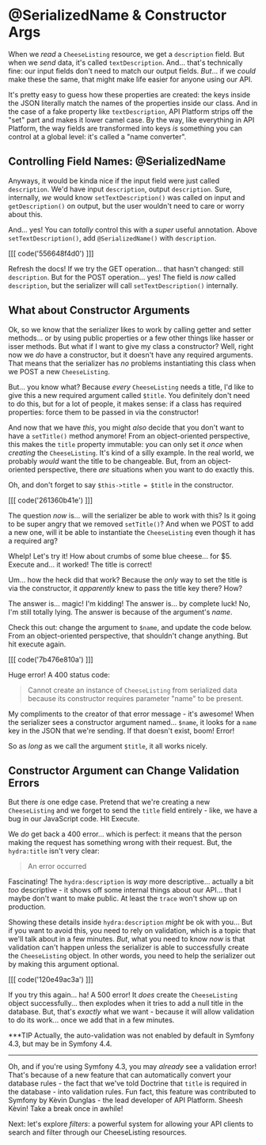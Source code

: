 # @SerializedName & Constructor Args

When we *read* a `CheeseListing` resource, we get a `description` field.
But when we *send* data, it's called `textDescription`. And... that's technically
fine: our input fields don't need to match our output fields. *But*... if we *could*
make these the same, that might make life easier for anyone using our API.

It's pretty easy to guess how these properties are created: the keys inside the
JSON literally match the names of the properties inside our class. And in the case
of a fake property like `textDescription`, API Platform strips off the "set" part
and makes it lower camel case. By the way, like everything in API Platform, the
way fields are transformed into keys *is* something you can control at a global
level: it's called a "name converter".

## Controlling Field Names: @SerializedName

Anyways, it would be kinda nice if the input field were just called `description`.
We'd have input `description`, output `description`. Sure, internally, *we* would
know `setTextDescription()` was called on input and `getDescription()` on output,
but the user wouldn't need to care or worry about this.

And... yes! You can *totally* control this with a *super* useful annotation. Above
`setTextDescription()`, add `@SerializedName()` with `description`.

[[[ code('556648f4d0') ]]]

Refresh the docs! If we try the GET operation... that hasn't changed: still
`description`. But for the POST operation... yes! The field is *now* called
`description`, but the serializer will call `setTextDescription()` internally.

## What about Constructor Arguments

Ok, so we know that the serializer likes to work by calling getter and setter methods... or by using public properties or a few other things like hasser or
isser methods. But what if I want to give my class a constructor? Well, right
now we *do* have a constructor, but it doesn't have any required arguments. That
means that the serializer has *no* problems instantiating this class when we POST
a new `CheeseListing`.

But... you know what? Because *every* `CheeseListing` needs a title, I'd like to
give this a new required argument called `$title`. You definitely don't need to
do this, but for a lot of people, it makes sense: if a class has required properties:
force them to be passed in via the constructor!

And now that we have *this*, you might *also* decide that you don't want to have a
`setTitle()` method anymore! From an object-oriented perspective, this makes the
`title` property immutable: you can only set it *once* when *creating* the
`CheeseListing`. It's kind of a silly example. In the real world, we probably
*would* want the title to be changeable. But, from an object-oriented perspective,
there *are* situations when you want to do exactly this.

Oh, and don't forget to say `$this->title = $title` in the constructor.

[[[ code('261360b41e') ]]]

The question *now* is... will the serializer be able to work with this? Is it going
to be super angry that we removed `setTitle()`? And when we POST to add a new one,
will it be able to instantiate the `CheeseListing` even though it has a required
arg?

Whelp! Let's try it! How about crumbs of some blue cheese... for $5. Execute
and... it worked! The title is correct!

Um... how the heck did that work? Because the *only* way to set the title is via
the constructor, it *apparently* knew to pass the title key there? How?

The answer is... magic! I'm kidding! The answer is... by complete luck! No, I'm
still totally lying. The answer is because of the argument's *name*.

Check this out: change the argument to `$name`, and update the code below. From
an object-oriented perspective, that shouldn't change anything. But hit execute
again.

[[[ code('7b476e810a') ]]]

Huge error! A 400 status code:

> Cannot create an instance of `CheeseListing` from serialized data because
> its constructor requires parameter "name" to be present.

My compliments to the creator of that error message - it's awesome! When the
serializer sees a constructor argument named... `$name`, it looks for a `name`
key in the JSON that we're sending. If that doesn't exist, boom! Error!

So as *long* as we call the argument `$title`, it all works nicely.

## Constructor Argument can Change Validation Errors

But there *is* one edge case. Pretend that we're creating a new `CheeseListing`
and we forget to send the `title` field entirely - like, we have a bug in
our JavaScript code. Hit Execute.

We *do* get back a 400 error... which is perfect: it means that the person making
the request has something wrong with their request. But, the `hydra:title` isn't
very clear:

> An error occurred

Fascinating! The `hydra:description` is *way* more descriptive... actually a bit
*too* descriptive - it shows off some internal things about our API... that I
maybe don't want to make public. At least the `trace` won't show up on production.

Showing these details inside `hydra:description` *might* be ok with you... But
if you want to avoid this, you need to rely on validation, which is a topic that
we'll talk about in a few minutes. *But*, what you need to know *now* is that
validation can't happen unless the serializer is able to successfully create
the `CheeseListing` object. In other words, you need to help the serializer
out by making this argument optional.

[[[ code('120e49ac3a') ]]]

If you try this again... ha! A 500 error! It *does* create the `CheeseListing`
object successfully... then explodes when it tries to add a null title in the
database. But, that's *exactly* what we want - because it will allow validation
to do its work... once we add that in a few minutes.

***TIP
Actually, the auto-validation was not enabled by default in Symfony 4.3, but may be in Symfony 4.4.
***

Oh, and if you're using Symfony 4.3, you may *already* see a validation error!
That's because of a new feature that can automatically convert your database
rules - the fact that we've told Doctrine that `title` is required in the
database - into validation rules. Fun fact, this feature was contributed to
Symfony by Kèvin Dunglas - the lead developer of API Platform. Sheesh Kèvin!
Take a break once in awhile!

Next: let's explore *filters*: a powerful system for allowing your API clients
to search and filter through our CheeseListing resources.
